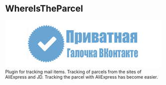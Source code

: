 # WhereIsTheParcel
<img src="https://github.com/Dan-Walker/VerificationVKontakte/blob/master/Verification%20VKontakte%20Logo.jpg" img>
Plugin for tracking mail items. Tracking of parcels from the sites of AliExpress and JD. Tracking the parcel with AliExpress has become easier.
